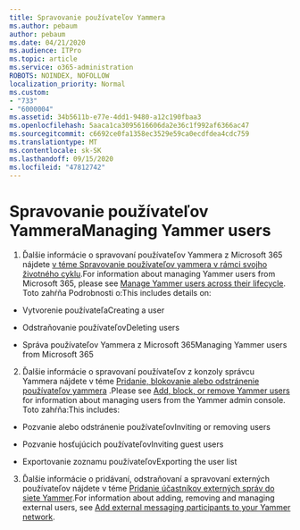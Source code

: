 ```yaml
---
title: Spravovanie používateľov Yammera
ms.author: pebaum
author: pebaum
ms.date: 04/21/2020
ms.audience: ITPro
ms.topic: article
ms.service: o365-administration
ROBOTS: NOINDEX, NOFOLLOW
localization_priority: Normal
ms.custom:
- "733"
- "6000004"
ms.assetid: 34b5611b-e77e-4dd1-9480-a12c190fbaa3
ms.openlocfilehash: 5aaca1ca3095616606da2e36c1f992af6366ac47
ms.sourcegitcommit: c6692ce0fa1358ec3529e59ca0ecdfdea4cdc759
ms.translationtype: MT
ms.contentlocale: sk-SK
ms.lasthandoff: 09/15/2020
ms.locfileid: "47812742"
---
```

# <a name="managing-yammer-users"></a><span data-ttu-id="2a9fa-102">Spravovanie používateľov Yammera</span><span class="sxs-lookup"><span data-stu-id="2a9fa-102">Managing Yammer users</span></span>

1. <span data-ttu-id="2a9fa-103">Ďalšie informácie o spravovaní používateľov Yammera z Microsoft 365 nájdete [v téme Spravovanie používateľov yammera v rámci svojho životného cyklu](https://docs.microsoft.com/yammer/manage-yammer-users/manage-users-across-their-lifecycle).</span><span class="sxs-lookup"><span data-stu-id="2a9fa-103">For information about managing Yammer users from Microsoft 365, please see [Manage Yammer users across their lifecycle](https://docs.microsoft.com/yammer/manage-yammer-users/manage-users-across-their-lifecycle).</span></span> <span data-ttu-id="2a9fa-104">Toto zahŕňa Podrobnosti o:</span><span class="sxs-lookup"><span data-stu-id="2a9fa-104">This includes details on:</span></span>

  - <span data-ttu-id="2a9fa-105">Vytvorenie používateľa</span><span class="sxs-lookup"><span data-stu-id="2a9fa-105">Creating a user</span></span>

  - <span data-ttu-id="2a9fa-106">Odstraňovanie používateľov</span><span class="sxs-lookup"><span data-stu-id="2a9fa-106">Deleting users</span></span>

  - <span data-ttu-id="2a9fa-107">Správa používateľov Yammera z Microsoft 365</span><span class="sxs-lookup"><span data-stu-id="2a9fa-107">Managing Yammer users from Microsoft 365</span></span>

2. <span data-ttu-id="2a9fa-108">Ďalšie informácie o spravovaní používateľov z konzoly správcu Yammera nájdete v téme [Pridanie, blokovanie alebo odstránenie používateľov yammera](https://alchemyportal.azurewebsites.net/Rule/ManageYammer%20users%20across%20their%20lifecycle%20from%20Office%20365) .</span><span class="sxs-lookup"><span data-stu-id="2a9fa-108">Please see [Add, block, or remove Yammer users](https://alchemyportal.azurewebsites.net/Rule/ManageYammer%20users%20across%20their%20lifecycle%20from%20Office%20365) for information about managing users from the Yammer admin console.</span></span> <span data-ttu-id="2a9fa-109">Toto zahŕňa:</span><span class="sxs-lookup"><span data-stu-id="2a9fa-109">This includes:</span></span>

  - <span data-ttu-id="2a9fa-110">Pozvanie alebo odstránenie používateľov</span><span class="sxs-lookup"><span data-stu-id="2a9fa-110">Inviting or removing users</span></span>

  - <span data-ttu-id="2a9fa-111">Pozvanie hosťujúcich používateľov</span><span class="sxs-lookup"><span data-stu-id="2a9fa-111">Inviting guest users</span></span>

  - <span data-ttu-id="2a9fa-112">Exportovanie zoznamu používateľov</span><span class="sxs-lookup"><span data-stu-id="2a9fa-112">Exporting the user list</span></span>

3. <span data-ttu-id="2a9fa-113">Ďalšie informácie o pridávaní, odstraňovaní a spravovaní externých používateľov nájdete v téme [Pridanie účastníkov externých správ do siete Yammer](https://docs.microsoft.com/yammer/work-with-external-users/add-external-participants).</span><span class="sxs-lookup"><span data-stu-id="2a9fa-113">For information about adding, removing and managing external users, see [Add external messaging participants to your Yammer network](https://docs.microsoft.com/yammer/work-with-external-users/add-external-participants).</span></span>
